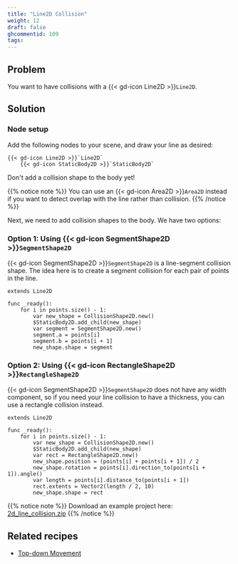 ```yaml
---
title: "Line2D Collision"
weight: 12
draft: false
ghcommentid: 109
tags:
---
```


## Problem

You want to have collisions with a {{< gd-icon Line2D >}}`Line2D`.

## Solution

### Node setup

Add the following nodes to your scene, and draw your line as desired:

```
{{< gd-icon Line2D >}}`Line2D`
    {{< gd-icon StaticBody2D >}}`StaticBody2D`
```

Don't add a collision shape to the body yet!

{{% notice note %}}
You can use an {{< gd-icon Area2D >}}`Area2D` instead if you want to detect overlap with the line rather than collision.
{{% /notice %}}

Next, we need to add collision shapes to the body. We have two options:

### Option 1: Using {{< gd-icon SegmentShape2D >}}`SegmentShape2D`

{{< gd-icon SegmentShape2D >}}`SegmentShape2D` is a line-segment collision shape. The idea here is to create a segment collision for each pair of points in the line.

```gdscript
extends Line2D

func _ready():
    for i in points.size() - 1:
        var new_shape = CollisionShape2D.new()
        $StaticBody2D.add_child(new_shape)
        var segment = SegmentShape2D.new()
        segment.a = points[i]
        segment.b = points[i + 1]
        new_shape.shape = segment
```

### Option 2: Using {{< gd-icon RectangleShape2D >}}`RectangleShape2D`

{{< gd-icon SegmentShape2D >}}`SegmentShape2D` does not have any width component, so if you need your line collision to have a thickness, you can use a rectangle collision instead.

```gdscript
extends Line2D

func _ready():
    for i in points.size() - 1:
        var new_shape = CollisionShape2D.new()
        $StaticBody2D.add_child(new_shape)
        var rect = RectangleShape2D.new()
        new_shape.position = (points[i] + points[i + 1]) / 2
        new_shape.rotation = points[i].direction_to(points[i + 1]).angle()
        var length = points[i].distance_to(points[i + 1])
        rect.extents = Vector2(length / 2, 10)
        new_shape.shape = rect
```

{{% notice note %}}
Download an example project here: [2d_line_collision.zip](/godot_recipes/files/2d_line_collision.zip)
{{% /notice %}}


## Related recipes

- [Top-down Movement](/godot_recipes/2d/topdown_movement/)